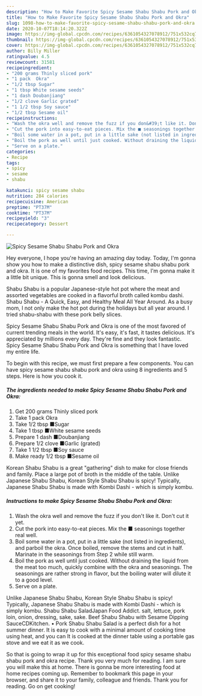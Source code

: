```yaml
---
description: "How to Make Favorite Spicy Sesame Shabu Shabu Pork and Okra"
title: "How to Make Favorite Spicy Sesame Shabu Shabu Pork and Okra"
slug: 1098-how-to-make-favorite-spicy-sesame-shabu-shabu-pork-and-okra
date: 2020-10-07T18:14:20.322Z
image: https://img-global.cpcdn.com/recipes/6361054327078912/751x532cq70/spicy-sesame-shabu-shabu-pork-and-okra-recipe-main-photo.jpg
thumbnail: https://img-global.cpcdn.com/recipes/6361054327078912/751x532cq70/spicy-sesame-shabu-shabu-pork-and-okra-recipe-main-photo.jpg
cover: https://img-global.cpcdn.com/recipes/6361054327078912/751x532cq70/spicy-sesame-shabu-shabu-pork-and-okra-recipe-main-photo.jpg
author: Billy Miller
ratingvalue: 4.5
reviewcount: 31581
recipeingredient:
- "200 grams Thinly sliced pork"
- "1 pack  Okra"
- "1/2 tbsp Sugar"
- "1 tbsp White sesame seeds"
- "1 dash Doubanjiang"
- "1/2 clove Garlic grated"
- "1 1/2 tbsp Soy sauce"
- "1/2 tbsp Sesame oil"
recipeinstructions:
- "Wash the okra well and remove the fuzz if you don&#39;t like it. Don&#39;t cut it yet."
- "Cut the pork into easy-to-eat pieces. Mix the ■ seasonings together real well."
- "Boil some water in a pot, put in a little sake (not listed in ingredients), and parboil the okra. Once boiled, remove the stems and cut in half. Marinate in the seasonings from Step 2 while still warm."
- "Boil the pork as well until just cooked. Without draining the liquid from the meat too much, quickly combine with the okra and seasonings. The seasonings are rather strong in flavor, but the boiling water will dilute it to a good level."
- "Serve on a plate."
categories:
- Recipe
tags:
- spicy
- sesame
- shabu

katakunci: spicy sesame shabu 
nutrition: 284 calories
recipecuisine: American
preptime: "PT37M"
cooktime: "PT37M"
recipeyield: "3"
recipecategory: Dessert

---
```



![Spicy Sesame Shabu Shabu Pork and Okra](https://img-global.cpcdn.com/recipes/6361054327078912/751x532cq70/spicy-sesame-shabu-shabu-pork-and-okra-recipe-main-photo.jpg)

Hey everyone, I hope you're having an amazing day today. Today, I'm gonna show you how to make a distinctive dish, spicy sesame shabu shabu pork and okra. It is one of my favorites food recipes. This time, I'm gonna make it a little bit unique. This is gonna smell and look delicious.

Shabu Shabu is a popular Japanese-style hot pot where the meat and assorted vegetables are cooked in a flavorful broth called kombu dashi. Shabu Shabu - A Quick, Easy, and Healthy Meal All Year Around. As a busy mom, I not only make the hot pot during the holidays but all year around. I tried shabu-shabu with these pork belly slices.

Spicy Sesame Shabu Shabu Pork and Okra is one of the most favored of current trending meals in the world. It's easy, it's fast, it tastes delicious. It's appreciated by millions every day. They're fine and they look fantastic. Spicy Sesame Shabu Shabu Pork and Okra is something that I have loved my entire life.


To begin with this recipe, we must first prepare a few components. You can have spicy sesame shabu shabu pork and okra using 8 ingredients and 5 steps. Here is how you cook it.

<!--inarticleads1-->

##### The ingredients needed to make Spicy Sesame Shabu Shabu Pork and Okra:

1. Get 200 grams Thinly sliced pork
1. Take 1 pack  Okra
1. Take 1/2 tbsp ■Sugar
1. Take 1 tbsp ■White sesame seeds
1. Prepare 1 dash ■Doubanjiang
1. Prepare 1/2 clove ■Garlic (grated)
1. Take 1 1/2 tbsp ■Soy sauce
1. Make ready 1/2 tbsp ■Sesame oil


Korean Shabu Shabu is a great &#34;gathering&#34; dish to make for close friends and family. Place a large pot of broth in the middle of the table. Unlike Japanese Shabu Shabu, Korean Style Shabu Shabu is spicy! Typically, Japanese Shabu Shabu is made with Kombi Dashi - which is simply kombu. 

<!--inarticleads2-->

##### Instructions to make Spicy Sesame Shabu Shabu Pork and Okra:

1. Wash the okra well and remove the fuzz if you don&#39;t like it. Don&#39;t cut it yet.
1. Cut the pork into easy-to-eat pieces. Mix the ■ seasonings together real well.
1. Boil some water in a pot, put in a little sake (not listed in ingredients), and parboil the okra. Once boiled, remove the stems and cut in half. Marinate in the seasonings from Step 2 while still warm.
1. Boil the pork as well until just cooked. Without draining the liquid from the meat too much, quickly combine with the okra and seasonings. The seasonings are rather strong in flavor, but the boiling water will dilute it to a good level.
1. Serve on a plate.


Unlike Japanese Shabu Shabu, Korean Style Shabu Shabu is spicy! Typically, Japanese Shabu Shabu is made with Kombi Dashi - which is simply kombu. Shabu Shabu SaladJapan Food Addict. salt, lettuce, pork loin, onion, dressing, sake, sake. Beef Shabu Shabu with Sesame Dipping SauceCDKitchen. • Pork Shabu Shabu Salad is a perfect dish for a hot summer dinner. It is easy to cook with a minimal amount of cooking time using heat, and you can It is cooked at the dinner table using a portable gas stove and we eat it as we cook. 

So that is going to wrap it up for this exceptional food spicy sesame shabu shabu pork and okra recipe. Thank you very much for reading. I am sure you will make this at home. There is gonna be more interesting food at home recipes coming up. Remember to bookmark this page in your browser, and share it to your family, colleague and friends. Thank you for reading. Go on get cooking!
